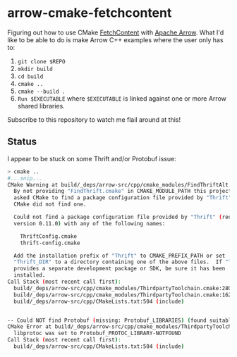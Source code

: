 # arrow-cmake-fetchcontent

Figuring out how to use CMake [FetchContent](https://cmake.org/cmake/help/latest/module/FetchContent.html) with [Apache Arrow](https://arrow.apache.org).
What I'd like to be able to do is make Arrow C++ examples where the user only has to:

1. `git clone $REPO`
2. `mkdir build`
3. `cd build`
4. `cmake ..`
5. `cmake --build .`
6. `Run $EXECUTABLE` where `$EXECUTABLE` is linked against one or more Arrow shared libraries.

Subscribe to this repository to watch me flail around at this!

## Status

I appear to be stuck on some Thrift and/or Protobuf issue:

```sh
> cmake ..
#...snip...
CMake Warning at build/_deps/arrow-src/cpp/cmake_modules/FindThriftAlt.cmake:56 (find_package):
  By not providing "FindThrift.cmake" in CMAKE_MODULE_PATH this project has
  asked CMake to find a package configuration file provided by "Thrift", but
  CMake did not find one.

  Could not find a package configuration file provided by "Thrift" (requested
  version 0.11.0) with any of the following names:

    ThriftConfig.cmake
    thrift-config.cmake

  Add the installation prefix of "Thrift" to CMAKE_PREFIX_PATH or set
  "Thrift_DIR" to a directory containing one of the above files.  If "Thrift"
  provides a separate development package or SDK, be sure it has been
  installed.
Call Stack (most recent call first):
  build/_deps/arrow-src/cpp/cmake_modules/ThirdpartyToolchain.cmake:280 (find_package)
  build/_deps/arrow-src/cpp/cmake_modules/ThirdpartyToolchain.cmake:1628 (resolve_dependency)
  build/_deps/arrow-src/cpp/CMakeLists.txt:504 (include)


-- Could NOT find Protobuf (missing: Protobuf_LIBRARIES) (found suitable version "3.21.12", minimum required is "2.6.1")
CMake Error at build/_deps/arrow-src/cpp/cmake_modules/ThirdpartyToolchain.cmake:1786 (message):
  libprotoc was set to Protobuf_PROTOC_LIBRARY-NOTFOUND
Call Stack (most recent call first):
  build/_deps/arrow-src/cpp/CMakeLists.txt:504 (include)
```
